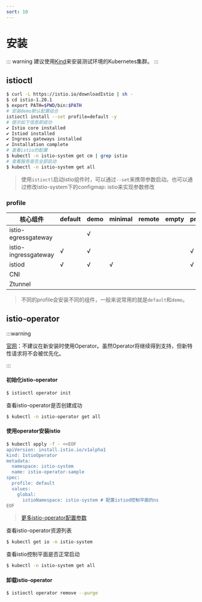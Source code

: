 ```yaml
---
sort: 10
---
```

# 安装

::: warning
建议使用[Kind](../Kind.md)来安装测试环境的Kubernetes集群。
:::

## istioctl

```bash
$ curl -L https://istio.io/downloadIstio | sh -
$ cd istio-1.20.1
$ export PATH=$PWD/bin:$PATH
# 安装demo默认配置组合
istioctl install --set profile=default -y
# 提示如下信息即成功
✔ Istio core installed                                                                                             
✔ Istiod installed                                                                                                 
✔ Ingress gateways installed                                                                                     
✔ Installation complete                                                                                           Made this installation the default for injection and validation.
# 查看istio的配置
$ kubectl -n istio-system get cm | grep istio
# 查看服务是否全部启动
$ kubectl -n istio-system get all
```
> 使用`istioctl`启动istio组件时，可以通过`--set`来携带参数启动。也可以通过修改istio-system下的configmap: istio来实现参数修改
### profile

| 核心组件             | default | demo | minimal | remote | empty | preview | ambient |
| -------------------- | ------- | ---- | ------- | ------ | ----- | ------- | ------- |
| istio-egressgateway  |         | √    |         |        |       |         |         |
| istio-ingressgateway | √       | √    |         |        |       | √       |         |
| istiod               | √       | √    | √       |        |       | √       | √       |
| CNI                  |         |      |         |        |       |         | √       |
| Ztunnel              |         |      |         |        |       |         | √       |

>不同的profile会安装不同的组件，一般来说常用的就是`default`和`demo`。

## istio-operator

:::warning

[官网](https://istio.io/latest/zh/about/faq/#install-method-selection)：不建议在新安装时使用Operator。虽然Operator将继续得到支持，但新特性请求将不会被优先化。

:::

#### 初始化istio-operator

```bash
$ istioctl operator init
```

查看istio-operator是否创建成功

```bash
$ kubectl -n istio-operator get all
```

#### 使用operator安装istio

```bash
$ kubectl apply -f - <<EOF
apiVersion: install.istio.io/v1alpha1
kind: IstioOperator
metadata:
  namespace: istio-system
  name: istio-operator-sample
spec:
  profile: default
  values:
    global:
      istioNamespace: istio-system # 配置istiod控制平面的ns
EOF
```

> [更多istio-operator配置参数](https://istio.io/latest/zh/docs/reference/config/istio.operator.v1alpha1/)

查看istio-operator资源列表

```bash
$ kubectl get io -n istio-system
```

查看istio控制平面是否正常启动

```bash
$ kubectl -n istio-system get all
```

#### 卸载istio-operator

```bash
$ istioctl operator remove --purge
```

